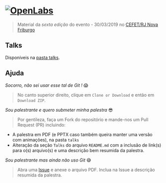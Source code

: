 # [![OpenLabs](media/logo.png)](https://openlabsconf.com.br)

> Material da *sexta edição* do evento - 30/03/2019 no [CEFET/RJ Nova Friburgo](http://www.cefet-rj.br/index.php/nova-friburgo)


## Talks

Disponíveis na [pasta talks](https://github.com/openlabsconf/openlabs-vi/tree/master/talks).

## Ajuda

*Socorro, não sei usar esse tal de Git !* 😱

> No canto superior direito, clique em `Clone or Download` e então em `Download ZIP`.

*Sou palestrante e quero submeter minha palestra* 😎

> Por gentileza, faça um Fork do repositório e mande-nos um Pull Request (PR) incluindo:
  - A palestra em PDF (e PPTX caso também queira manter uma versão com animações), na pasta `talks`
  - Alteração da seção `Talks` do arquivo `README.md` com a inclusão de link(s) para o(s) arquivo(s) e uma descrição bem resumida da palestra.


*Sou palestrante mas ainda não uso Git* 😅

> Abra uma [Issue](https://github.com/openlabsconf/openlabs-vi/issues/new) e anexe o arquivo PDF. Inclua na Issue a descrição resumida da palestra.
